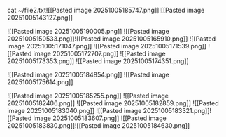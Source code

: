 cat ~/file2.txt![[Pasted image 20251005185747.png]]![[Pasted image 20251005143127.png]]

![[Pasted image 20251005190005.png]]
![[Pasted image 20251005150533.png]]![[Pasted image 20251005165910.png]]
![[Pasted image 20251005171047.png]]
![[Pasted image 20251005171539.png]]
![[Pasted image 20251005172707.png]]
![[Pasted image 20251005173353.png]]
![[Pasted image 20251005174351.png]]

![[Pasted image 20251005184854.png]]
![[Pasted image 20251005175614.png]]

![[Pasted image 20251005185255.png]]
![[Pasted image 20251005182406.png]]
![[Pasted image 20251005182859.png]]
![[Pasted image 20251005183040.png]]
![[Pasted image 20251005183321.png]]![[Pasted image 20251005183607.png]]
![[Pasted image 20251005183830.png]]![[Pasted image 20251005184630.png]]